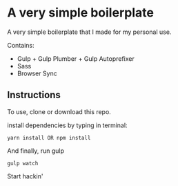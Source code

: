 # A very simple boilerplate

A very simple boilerplate that I made for my personal use.

Contains:

- Gulp + Gulp Plumber + Gulp Autoprefixer
- Sass 
- Browser Sync

## Instructions

To use, clone or download this repo.

install dependencies by typing in terminal:

```
yarn install OR npm install

```
And finally, run gulp

```
gulp watch
```

Start hackin'

